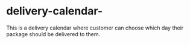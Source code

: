 # delivery-calendar-
This is a delivery calendar where customer can choose which day their package should be delivered to them.
